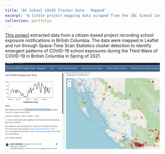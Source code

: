 ```yaml
---
title: "BC School COVID Tracker Data - Mapped"
excerpt: "A little project mapping data scraped from the [BC School Covid Tracker Project](https://bcschoolcovidtracker.knack.com/bc-school-covid-tracker#home/)<br/><img src='/images/cov.png'>"
collection: portfolio
---
```


[This project](https://rpubs.com/colinr23/bctracker) extracted data from a citizen-based project recording school exposure notifications in British Columbia. The data were mapped in Leaflet and run through Space-Time Scan Statistics cluster detection to identify emergent patterns of COVID-19 school exposures during the Third Wave of COVID-19 in British Columbia in Spring of 2021. 

<img src='/images/cov2.png'>

